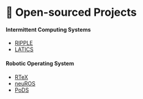 # 📝 Open-sourced Projects
#### Intermittent Computing Systems
- [RIPPLE]()
- [LATICS]()

#### Robotic Operating System
- [RTeX](https://github.com/ESLab2012/RTeX)
- [neuROS]()
- [PoDS]()